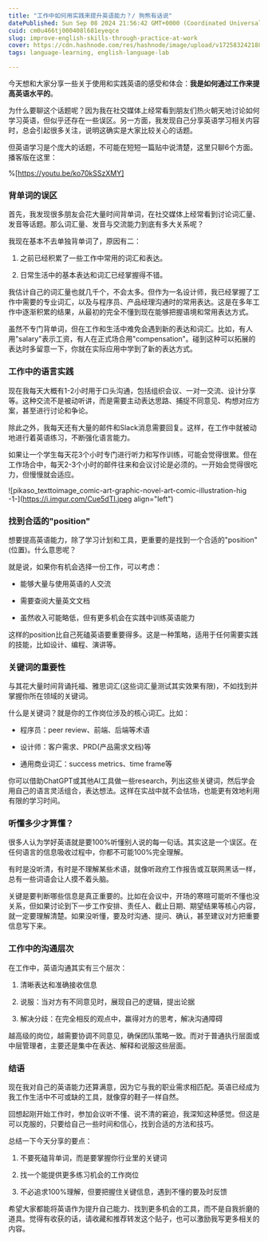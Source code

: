 ```yaml
---
title: "工作中如何用实践来提升英语能力？/ 狗熊有话说"
datePublished: Sun Sep 08 2024 21:56:42 GMT+0000 (Coordinated Universal Time)
cuid: cm0u466tj000408l681eyeqce
slug: improve-english-skills-through-practice-at-work
cover: https://cdn.hashnode.com/res/hashnode/image/upload/v1725832421887/8cce60fa-4ec4-4c6b-9b4c-6b97c868dbf9.jpeg
tags: language-learning, english-language-lab

---
```


今天想和大家分享一些关于使用和实践英语的感受和体会：**我是如何通过工作来提高英语水平的**。

为什么要聊这个话题呢？因为我在社交媒体上经常看到朋友们热火朝天地讨论如何学习英语，但似乎还存在一些误区。另一方面，我发现自己分享英语学习相关内容时，总会引起很多关注，说明这确实是大家比较关心的话题。

但英语学习是个庞大的话题，不可能在短短一篇贴中说清楚，这里只聊6个方面。播客版在这里：

%[https://youtu.be/ko70kSSzXMY] 

### **背单词的误区**

首先，我发现很多朋友会花大量时间背单词，在社交媒体上经常看到讨论词汇量、发音等话题。那么词汇量、发音与交流能力到底有多大关系呢？

我现在基本不去单独背单词了，原因有二：

1. 之前已经积累了一些工作中常用的词汇和表达。
    
2. 日常生活中的基本表达和词汇已经掌握得不错。
    

我估计自己的词汇量也就几千个，不会太多。但作为一名设计师，我已经掌握了工作中需要的专业词汇，以及与程序员、产品经理沟通时的常用表达。这是在多年工作中逐渐积累的结果，从最初的完全不懂到现在能够把握语境和常用表达方式。

虽然不专门背单词，但在工作和生活中难免会遇到新的表达和词汇。比如，有人用"salary"表示工资，有人在正式场合用"compensation"。碰到这种可以拓展的表达时多留意一下，你就在实际应用中学到了新的表达方式。

### **工作中的语言实践**

现在我每天大概有1-2小时用于口头沟通，包括组织会议、一对一交流、设计分享等。这种交流不是被动听讲，而是需要主动表达思路、捕捉不同意见、构想对应方案，甚至进行讨论和争论。

除此之外，我每天还有大量的邮件和Slack消息需要回复。这样，在工作中就被动地进行着英语练习，不断强化语言能力。

如果让一个学生每天花3个小时专门进行听力和写作训练，可能会觉得很累。但在工作场合中，每天2-3个小时的邮件往来和会议讨论是必须的。一开始会觉得很吃力，但慢慢就会适应。

![pikaso_texttoimage_comic-art-graphic-novel-art-comic-illustration-hig -1-](https://i.imgur.com/Cue5dTI.jpeg align="left")

### **找到合适的"position"**

想要提高英语能力，除了学习计划和工具，更重要的是找到一个合适的"position"(位置)。什么意思呢？

就是说，如果你有机会选择一份工作，可以考虑：

* 能够大量与使用英语的人交流
    
* 需要查阅大量英文文档
    
* 虽然收入可能略低，但有更多机会在实践中训练英语能力
    

这样的position比自己死磕英语要重要得多。这是一种策略，适用于任何需要实践的技能，比如设计、编程、演讲等。

### **关键词的重要性**

与其花大量时间背诵托福、雅思词汇(这些词汇量测试其实效果有限)，不如找到并掌握你所在领域的关键词。

什么是关键词？就是你的工作岗位涉及的核心词汇。比如：

* 程序员：peer review、前端、后端等术语
    
* 设计师：客户需求、PRD(产品需求文档)等
    
* 通用商业词汇：success metrics、time frame等
    

你可以借助ChatGPT或其他AI工具做一些research，列出这些关键词，然后学会用自己的语言灵活组合，表达想法。这样在实战中就不会怯场，也能更有效地利用有限的学习时间。

### **听懂多少才算懂？**

很多人认为学好英语就是要100%听懂别人说的每一句话。其实这是一个误区。在任何语言的信息吸收过程中，你都不可能100%完全理解。

有时是没听清，有时是不理解某些术语，就像听政府工作报告或互联网黑话一样，总有一些词语会让人摸不着头脑。

关键是要判断哪些信息是真正重要的。比如在会议中，开场的寒暄可能听不懂也没关系，但如果讨论到下一步工作安排、责任人、截止日期、期望结果等核心内容，就一定要理解清楚。如果没听懂，要及时沟通、提问、确认，甚至建议对方把重要信息写下来。

### **工作中的沟通层次**

在工作中，英语沟通其实有三个层次：

1. 清晰表达和准确接收信息
    
2. 说服：当对方有不同意见时，展现自己的逻辑，提出论据
    
3. 解决分歧：在完全相反的观点中，赢得对方的思考，解决沟通障碍
    

越高级的岗位，越需要协调不同意见，确保团队策略一致。而对于普通执行层面或中层管理者，主要还是集中在表达、解释和说服这些层面。

### **结语**

现在我对自己的英语能力还算满意，因为它与我的职业需求相匹配。英语已经成为我工作生活中不可或缺的工具，就像穿的鞋子一样自然。

回想起刚开始工作时，参加会议听不懂、说不清的窘迫，我深知这种感觉。但这是可以克服的，只要给自己一些时间和信心，找到合适的方法和技巧。

总结一下今天分享的要点：

1. 不要死磕背单词，而是要掌握你行业里的关键词
    
2. 找一个能提供更多练习机会的工作岗位
    
3. 不必追求100%理解，但要把握住关键信息，遇到不懂的要及时反馈
    

希望大家都能将英语作为提升自己能力、找到更多机会的工具，而不是自我折磨的道具。觉得有收获的话，请收藏和推荐转发这个贴子，也可以激励我写更多相关的内容。